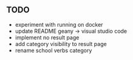 ## TODO
* experiment with running on docker
* update README geany -> visual studio code
* implement no result page
* add category visibility to result page
* rename school verbs category
